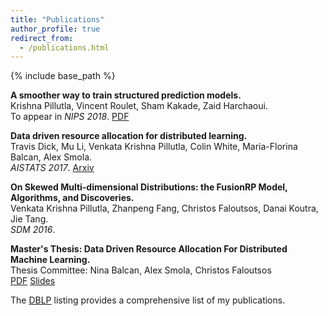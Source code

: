 ```yaml
---
title: "Publications"
author_profile: true
redirect_from: 
  - /publications.html
---
```


{% include base_path %}



<!-- Leave two spaces at the end -->

**A smoother way to train structured prediction models.**  
Krishna Pillutla, Vincent Roulet, Sham Kakade, Zaid Harchaoui.  
To appear in *NIPS 2018*.
[PDF](/papers/2018_nips_smoother.pdf)

**Data driven resource allocation for distributed learning.**  
Travis Dick, Mu Li, Venkata Krishna Pillutla, Colin White, Maria-Florina Balcan, Alex Smola.  
*AISTATS 2017*.
[Arxiv](http://arxiv.org/abs/1512.04848)  


**On Skewed Multi-dimensional Distributions: the FusionRP Model, Algorithms, and Discoveries.**  
Venkata Krishna Pillutla, Zhanpeng Fang, Christos Faloutsos, Danai Koutra, Jie Tang.  
*SDM 2016*.


**Master's Thesis: Data Driven Resource Allocation For Distributed Machine Learning.**                 
Thesis Committee: Nina Balcan, Alex Smola, Christos Faloutsos  
     [PDF](/papers/mthesis.pdf) [Slides](/papers/mthesis_presentation.pdf)


The [DBLP](http://dblp.uni-trier.de/pers/hd/p/Pillutla:Venkata_Krishna) listing provides a comprehensive list of my publications.
